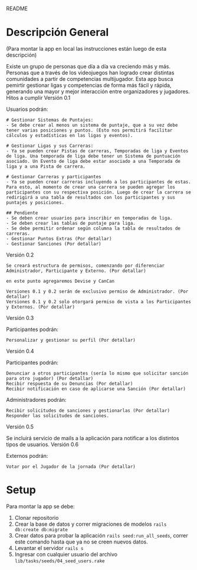 README

# Descripción General 
(Para montar la app en local las instrucciones están luego de esta descripción)

Existe un grupo de personas que día a día va creciendo más y más. Personas que a través de los videojuegos han logrado crear distintas comunidades a partir de competencias multijugador. Esta app busca pemirtir gestionar ligas y competencias de forma más fácil y rápida, generando una mayor y mejor interacción entre organizadores y jugadores.
Hitos a cumplir
Versión 0.1

Usuarios podrán:

    # Gestionar Sistemas de Puntajes:
    - Se debe crear al menos un sistema de puntaje, que a su vez debe tener varias posiciones y puntos. (Esto nos permitirá facilitar cálculos y estadísticas en las ligas y eventos).

    # Gestionar Ligas y sus Carreras:
    - Ya se pueden crear Pistas de carreras, Temporadas de liga y Eventos de liga. Una temporada de liga debe tener un Sistema de puntuación asociado. Un Evento de liga debe estar asociado a una Temporada de liga y a una Pista de carrera.

    # Gestionar Carreras y participantes
    - Ya se pueden crear carreras incluyendo a los participantes de estas. Para esto, al momento de crear una carrera se pueden agregar los participantes con su respectiva posición. Luego de crear la carrera se redirigirá a una tabla de resultados con los participantes y sus puntajes y posiciones.
    
    ## Pendiente
    - Se deben crear usuarios para inscribir en temporadas de liga.
    - Se deben crear las tablas de puntaje para liga.
    - Se debe permitir ordenar según columna la tabla de resultados de carreras.
    - Gestionar Puntos Extras (Por detallar)
    - Gestionar Sanciones (Por detallar)

Versión 0.2

    Se creará estructura de permisos, comenzando por diferenciar Administrador, Participante y Externo. (Por detallar)

    en este punto agregaremos Devise y CanCan

    Versiones 0.1 y 0.2 serán de exclusivo permiso de Administrador. (Por detallar)
    Versiones 0.1 y 0.2 solo otorgará permiso de vista a los Participantes y Externos. (Por detallar)

Versión 0.3

Participantes podrán:

    Personalizar y gestionar su perfil (Por detallar)

Versión 0.4

Participantes podrán:

    Denunciar a otros participantes (sería lo mismo que solicitar sanción para otro jugador) (Por detallar)
    Recibir respuesta de su Denuncias (Por detallar)
    Recibir notificación en caso de aplicarse una Sanción (Por detallar)

Administradores podrán:

    Recibir solicitudes de sanciones y gestionarlas (Por detallar)
    Responder las solicitudes de sanciones.

Versión 0.5

Se incluirá servicio de mails a la aplicación para notificar a los distintos tipos de usuarios.
Versión 0.6

Externos podrán:

    Votar por el Jugador de la jornada (Por detallar)

# Setup
Para montar la app se debe:
1) Clonar repositorio
2) Crear la base de datos y correr migraciones de modelos `rails db:create db:migrate`
3) Crear datos para probar la aplicación `rails seed:run_all_seeds`, correr este comando hasta que ya no se creen nuevos datos.
4) Levantar el servidor `rails s`
5) Ingresar con cualquier usuario del archivo `lib/tasks/seeds/04_seed_users.rake`
